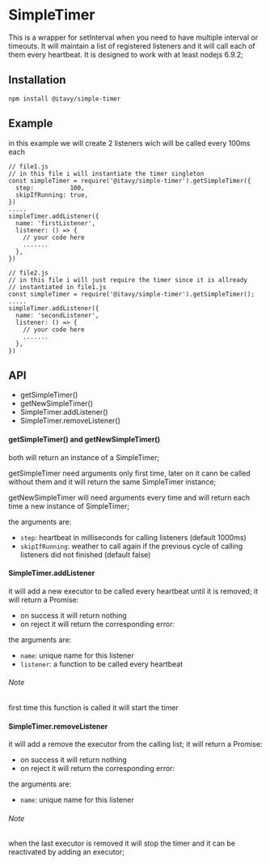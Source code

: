 # SimpleTimer #

This is a wrapper for setInterval when you need to have multiple interval or timeouts. It will maintain a list of registered listeners and it will call each of them every heartbeat. It is designed to work with at least nodejs 6.9.2;

## Installation ##

`
npm install @itavy/simple-timer
`


## Example ##

in this example we will create 2 listeners wich will be called every 100ms each

```
// file1.js
// in this file i will instantiate the timer singleton
const simpleTimer = require('@itavy/simple-timer').getSimpleTimer({
  step:          100,
  skipIfRunning: true,
})
.....
simpleTimer.addListener({
  name: 'firstListener',
  listener: () => {
    // your code here
    .......
  },
})
```

```
// file2.js
// in this file i will just require the timer since it is allready
// instantiated in file1.js
const simpleTimer = require('@itavy/simple-timer').getSimpleTimer();
.....
simpleTimer.addListener({
  name: 'secondListener',
  listener: () => {
    // your code here
    .......
  },
})
```

## API ##
- getSimpleTimer()
- getNewSimpleTimer()
- SimpleTimer.addListener()
- SimpleTimer.removeListener()

#### getSimpleTimer() and getNewSimpleTimer() ####
both will return an instance of a SimpleTimer;

getSimpleTimer need arguments only first time, later on it cann be called without
them and it will return the same SimpleTimer instance;

getNewSimpleTimer will need arguments every time and will return each time a new
instance of SimpleTimer;

the arguments are:
- `step`: heartbeat in milliseconds for calling listeners (default 1000ms)
- `skipIfRunning`: weather to call again if the previous cycle of calling listeners
did not finished (default false)

#### SimpleTimer.addListener ####
it will add a new executor to be called every heartbeat until it is removed;
it will return a Promise:
- on success it will return nothing
- on reject it will return the corresponding error:

the arguments are:
- `name`: unique name for this listener
- `listener`: a function to be called every heartbeat

###### Note ######
first time this function is called it will start the timer

#### SimpleTimer.removeListener ####
it will add a remove the executor from the calling list;
it will return a Promise:
- on success it will return nothing
- on reject it will return the corresponding error:

the arguments are:
- `name`: unique name for this listener

###### Note ######
when the last executor is removed it will stop the timer and it can be
reactivated by adding an executor;

